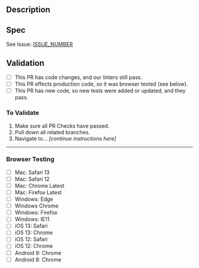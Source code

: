 ## Description
<!-- Add description of work done here -->

## Spec

See Issue: [ISSUE_NUMBER](https://github.com/jordanleven/force-refresh/issues/ISSUE_NUMBER)

## Validation
<!-- delete anything irrelevant to this PR -->

- [ ] This PR has code changes, and our linters still pass.
- [ ] This PR effects production code, so it was browser tested (see below).
- [ ] This PR has new code, so new tests were added or updated, and they pass.

### To Validate

1. Make sure all PR Checks have passed.
1. Pull down all related branches.
1. Navigate to... _[continue instructions here]_

---

### Browser Testing

- [ ] Mac: Safari 13
- [ ] Mac: Safari 12
- [ ] Mac: Chrome Latest
- [ ] Mac: Firefox Latest
- [ ] Windows: Edge
- [ ] Windows Chrome
- [ ] Windows: Firefox
- [ ] Windows: IE11
- [ ] iOS 13: Safari
- [ ] iOS 13: Chrome
- [ ] iOS 12: Safari
- [ ] iOS 12: Chrome
- [ ] Android 9: Chrome
- [ ] Android 8: Chrome
